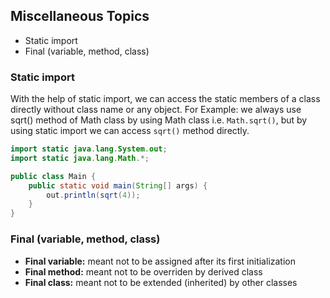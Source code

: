 ## Miscellaneous Topics
- Static import
- Final (variable, method, class)

### Static import
With the help of static import, we can access the static members of a class directly without class name or any object.
For Example: we always use sqrt() method of Math class by using Math class i.e. `Math.sqrt()`, but by using static import we can access `sqrt()` method directly.

```java
import static java.lang.System.out;
import static java.lang.Math.*;

public class Main {
    public static void main(String[] args) {
        out.println(sqrt(4));
    }
}
```

### Final (variable, method, class)
- **Final variable:** meant not to be assigned after its first initialization
- **Final method:** meant not to be overriden by derived class
- **Final class:** meant not to be extended (inherited) by other classes